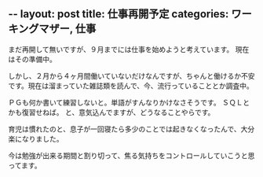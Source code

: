 --
layout: post
title: 仕事再開予定
categories: ワーキングマザー, 仕事
--

まだ再開して無いですが、９月までには仕事を始めようと考えています。
現在はその準備中。

しかし、２月から４ヶ月間働いていないだけなんですが、ちゃんと働けるか不安です。現在は溜まっていた雑誌類を読んで、今、流行っていることとか調査中。

ＰＧも何か書いて練習しないと。単語がすんなりかけなさそうです。
ＳＱＬとかも復習せねば。
と、意気込んでますが、どうなることやらです。

育児は慣れたのと、息子が一回寝たら多少のことでは起きなくなったんで、大分楽になりました。

今は勉強が出来る期間と割り切って、焦る気持ちをコントロールしていこうと思ってます。

